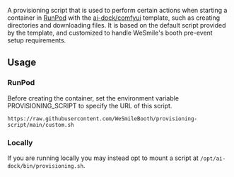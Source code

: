 A provisioning script that is used to perform certain actions when starting a container in [RunPod](https://www.runpod.io/) with the [ai-dock/comfyui](https://github.com/ai-dock/comfyui) template, such as creating directories and downloading files.
It is based on the default script provided by the template, and customized to handle WeSmile's booth pre-event setup requirements.

## Usage
### RunPod
Before creating the container, set the environment variable PROVISIONING_SCRIPT to specify the URL of this script.
```
https://raw.githubusercontent.com/WeSmileBooth/provisioning-script/main/custom.sh
```
### Locally
If you are running locally you may instead opt to mount a script at `/opt/ai-dock/bin/provisioning.sh`.
